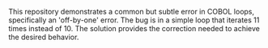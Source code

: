 This repository demonstrates a common but subtle error in COBOL loops, specifically an 'off-by-one' error. The bug is in a simple loop that iterates 11 times instead of 10. The solution provides the correction needed to achieve the desired behavior.